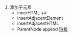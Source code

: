 1. 添加子元素
	- innerHTML += 
	- insertAdjacentElement
	- insertAdjacentHTML
	- ParentNode.append  [链接](https://developer.mozilla.org/en-US/docs/Web/API/ParentNode/append)